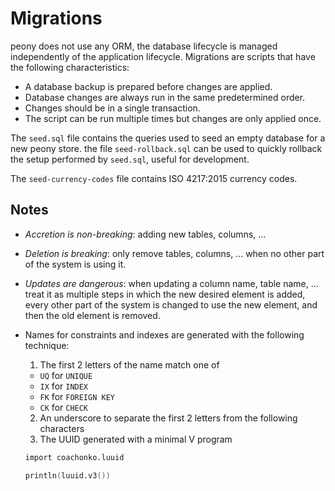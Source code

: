 # Migrations

peony does not use any ORM, the database lifecycle is managed independently of the application lifecycle. 
Migrations are scripts that have the following characteristics:
- A database backup is prepared before changes are applied.
- Database changes are always run in the same predetermined order.
- Changes should be in a single transaction.
- The script can be run multiple times but changes are only applied once.

The `seed.sql` file contains the queries used to seed an empty database for a new peony store. the file 
`seed-rollback.sql` can be used to quickly rollback the setup performed by `seed.sql`, useful for development.

The `seed-currency-codes` file contains ISO 4217:2015 currency codes.

## Notes

- *Accretion is non-breaking*: adding new tables, columns, ...
- *Deletion is breaking*: only remove tables, columns, ... when no other part of the system is using it.
- *Updates are dangerous*: when updating a column name, table name, … treat it as multiple steps in 
which the new desired element is added, every other part of the system is changed to use the new element, 
and then the old element is removed.

- Names for constraints and indexes are generated with the following technique: 
  1. The first 2 letters of the name match one of
    - `UQ` for `UNIQUE`
    - `IX` for `INDEX`
    - `FK` for `FOREIGN KEY`
    - `CK` for `CHECK`
  2. An underscore to separate the first 2 letters from the following characters
  3. The UUID generated with a minimal V program 
    ```v
    import coachonko.luuid
    
    println(luuid.v3())
    ```
